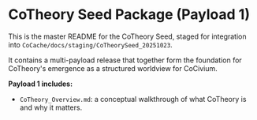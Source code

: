 # CoTheory Seed Package (Payload 1)
This is the master README for the CoTheory Seed, staged for integration into `CoCache/docs/staging/CoTheorySeed_20251023`.

It contains a multi-payload release that together form the foundation for CoTheory's emergence as a structured worldview for CoCivium.

**Payload 1 includes:**
- `CoTheory_Overview.md`: a conceptual walkthrough of what CoTheory is and why it matters.
